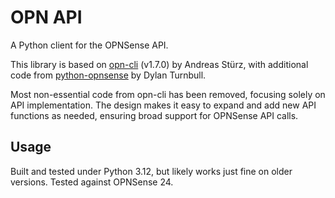 # OPN API

A Python client for the OPNSense API.

This library is based on [opn-cli](https://github.com/andreas-stuerz/opn-cli) (v1.7.0) by Andreas Stürz, with additional code from [python-opnsense](https://github.com/turnbros/python-opnsense) by Dylan Turnbull.

Most non-essential code from opn-cli has been removed, focusing solely on API implementation. The design makes it easy to expand and add new API functions as needed, ensuring broad support for OPNSense API calls.


## Usage

Built and tested under Python 3.12, but likely works just fine on older versions. Tested against OPNSense 24.

